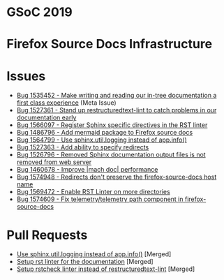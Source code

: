 # GSoC 2019

# Firefox Source Docs Infrastructure

# Issues
 * [Bug 1535452 - Make writing and reading our in-tree documentation a first class experience](https://bugzilla.mozilla.org/show_bug.cgi?id=1535452) (Meta Issue)
 * [Bug 1527361 - Stand up restructuredtext-lint to catch problems in our documentation early](https://bugzilla.mozilla.org/show_bug.cgi?id=1535452)
 * [Bug 1566097 - Register Sphinx specific directives in the RST linter](https://bugzilla.mozilla.org/show_bug.cgi?id=1566097)
 * [Bug 1486796 - Add mermaid package to Firefox source docs](https://bugzilla.mozilla.org/show_bug.cgi?id=1486796)
 * [Bug 1564799 - Use sphinx.util.logging instead of app.info()](https://bugzilla.mozilla.org/show_bug.cgi?id=1564799)
 * [Bug 1527363 - Add ability to specify redirects](https://bugzilla.mozilla.org/show_bug.cgi?id=1527363)
 * [Bug 1526796 - Removed Sphinx documentation output files is not removed from web server](https://bugzilla.mozilla.org/show_bug.cgi?id=1526796)
 * [Bug 1460678 - Improve |mach doc| performance](https://bugzilla.mozilla.org/show_bug.cgi?id=1460678)
 * [Bug 1574948 - Redirects don't preserve the firefox-source-docs host name](https://bugzilla.mozilla.org/show_bug.cgi?id=1574948)
 * [Bug 1569472 - Enable RST Linter on more directories](https://bugzilla.mozilla.org/show_bug.cgi?id=1569472)
 * [Bug 1574609 - Fix telemetry/telemetry path component in firefox-source-docs](https://bugzilla.mozilla.org/show_bug.cgi?id=1574609)


# Pull Requests
 * [Use sphinx.util.logging instead of app.info()](https://phabricator.services.mozilla.com/D37539) [Merged]
 * [Setup rst linter for the documentation](https://phabricator.services.mozilla.com/D36586) [Merged]
 * [Setup rstcheck linter instead of restructuredtext-lint](https://phabricator.services.mozilla.com/D38339) [Merged]
